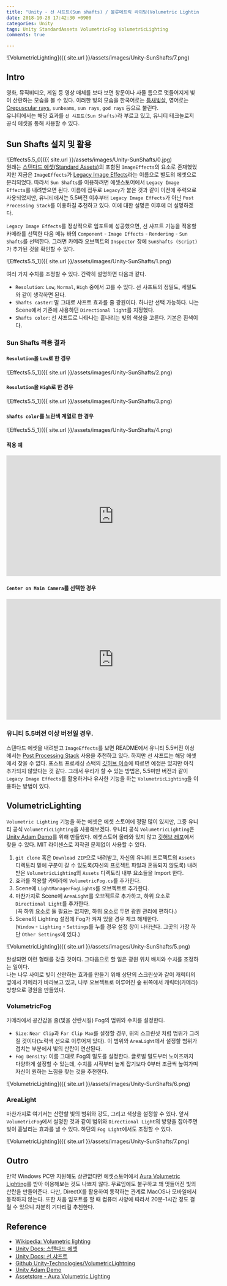 ```yaml
---
title: "Unity - 선 샤프트(Sun shafts) / 볼류메트릭 라이팅(Volumetric Lighting) 효과 이용하기"
date: 2018-10-28 17:42:30 +0900
categories: Unity
tags: Unity StandardAssets VolumetricFog VolumetricLighting
comments: true

---
```

![VolumetricLighting]({{ site.url }}/assets/images/Unity-SunShafts/7.png) 
## Intro
영화, 뮤직비디오, 게임 등 영상 매체를 보다 보면 창문이나 사물 틈으로 멋들어지게 빛이 산란하는 모습을 볼 수 있다. 이러한 빛의 모습을 한국어로는 [틈새빛살](https://ko.wikipedia.org/wiki/%ED%8B%88%EC%83%88%EB%B9%9B%EC%82%B4), 영어로는 [Crepuscular rays](https://en.wikipedia.org/wiki/Crepuscular_rays), `sunbeams`, `sun rays`, `god rays` 등으로 불린다.  
유니티에서는 해당 효과를 `선 샤프트(Sun Shafts)`라 부르고 있고, 유니티 테크놀로지 공식 에셋을 통해 사용할 수 있다.

## Sun Shafts 설치 및 활용
![Effects5.5_0]({{ site.url }}/assets/images/Unity-SunShafts/0.jpg)  
원래는 [스탠다드 에셋(Standard Assets)](https://assetstore.unity.com/packages/essentials/asset-packs/standard-assets-32351)의 포함된 `ImageEffects`의 요소로 존재했었지만 지금은 `ImageEffects`가 [Legacy Image Effects](https://assetstore.unity.com/packages/essentials/legacy-image-effects-83913)라는 이름으로 별도의 에셋으로 분리되었다. 따라서 `Sun Shafts`를 이용하려면 에셋스토어에서 `Legacy Image Effects`를 내려받으면 된다. 이름에 접두로 `Legacy`가 붙은 것과 같이 이전에 주력으로 사용되었지만, 유니티에서는 5.5버전 이후부터 `Legacy Image Effects`가 아닌 `Post Processing Stack`를 이용하길 추천하고 있다. 이에 대한 설명은 이후에 더 설명하겠다.

`Legacy Image Effects`를 정상적으로 임포트에 성공했으면, 선 샤프트 기능을 적용할 카메라를 선택한 다음 메뉴 바의 `Component` - `Image Effects` - `Rendering` - `Sun Shafts`를 선택한다. 그러면 카메라 오브젝트의 `Inspector` 창에 `SunShafts (Script)`가 추가된 것을 확인할 수 있다.

![Effects5.5_1]({{ site.url }}/assets/images/Unity-SunShafts/1.png)  

여러 가지 수치를 조정할 수 있다. 간략히 설명하면 다음과 같다.
- `Resolution`: `Low`, `Normal`, `High` 중에서 고를 수 있다. 선 샤프트의 정밀도, 세밀도와 같이 생각하면 된다.
- `Shafts caster`: 말 그대로 샤프트 효과를 줄 광원이다. 하나만 선택 가능하다. 나는 Scene에서 기존에 사용하던 `Directional light`를 지정했다.
- `Shafts color`: 선 샤프트로 나타나는 흩나리는 빛의 색상을 고른다. 기본은 흰색이다.

### Sun Shafts 적용 결과

#### `Resolution`을 `Low`로 한 경우
![Effects5.5_1]({{ site.url }}/assets/images/Unity-SunShafts/2.png) 

#### `Resolution`을 `High`로 한 경우
![Effects5.5_1]({{ site.url }}/assets/images/Unity-SunShafts/3.png) 

#### `Shafts color`를 노란색 계열로 한 경우
![Effects5.5_1]({{ site.url }}/assets/images/Unity-SunShafts/4.png) 

#### 적용 예
<iframe width="560" height="315" src="https://www.youtube.com/embed/WNO95izzJKw" frameborder="0" allow="autoplay; encrypted-media" allowfullscreen></iframe>

#### `Center on Main Camera`를 선택한 경우
<iframe width="560" height="315" src="https://www.youtube.com/embed/YehU4AQ-VCM" frameborder="0" allow="autoplay; encrypted-media" allowfullscreen></iframe>

### 유니티 5.5버전 이상 버전일 경우.
스탠다드 에셋을 내려받고 `ImageEffects`를 보면 README에서 유니티 5.5버전 이상에서는 [Post Processing Stack](https://assetstore.unity.com/packages/essentials/post-processing-stack-83912) 사용을 추천하고 있다. 하지만 선 샤프트는 해당 에셋에서 찾을 수 없다. 포스트 프로세싱 스택의 [깃허브 이슈](https://github.com/Unity-Technologies/PostProcessing/issues/129#issuecomment-292214260)에 따르면 예정은 있지만 아직 추가되지 않았다는 것 같다. 그래서 우리가 할 수 있는 방법은, 5.5미만 버전과 같이 `Legacy Image Effects`를 활용하거나 유사한 기능을 하는 `VolumetricLighting`을 이용하는 방법이 있다.


## VolumetricLighting
`Volumetric Lighting` 기능을 하는 에셋은 에셋 스토어에 정말 많이 있지만, 그중 유니티 공식 `VolumetricLighting`을 사용해보겠다. 유니티 공식 `VolumetricLighting`은 [Unity Adam Demo](https://unity3d.com/pages/adam)를 위해 만들었다. 에셋스토어 올라와 있지 않고 [깃허브 레포](https://github.com/Unity-Technologies/VolumetricLighting)에서 찾을 수 있다. MIT 라이센스로 저작권 문제없이 사용할 수 있다.

1. `git clone` 혹은 `Download ZIP`으로 내려받고, 자신의 유니티 프로젝트의 `Assets` 디렉토리 밑에 구분이 갈 수 있도록(자신의 프로젝트 파일과 혼동되지 않도록) 내려받은 `VolumetricLighting`의 `Assets` 디렉토리 내부 요소들을 Import 한다.
2. 효과를 적용할 카메라에 `VolumetricFog.cs`를 추가한다.
3. Scene에 `LightManagerFogLights`를 오브젝트로 추가한다.
4. 마찬가지로 Scene에 `AreaLight`를 오브젝트로 추가하고, 하위 요소로 `Directional Light`를 추가한다.  
    (꼭 하위 요소로 둘 필요는 없지만, 하위 요소로 두면 광원 관리에 편하다.)
5. Scene의 Lighting 설정에 Fog가 켜져 있을 경우 체크 해제한다.  
    (`Window` - `Lighting` - `Settings`를 누를 경우 설정 창이 나타난다. 그곳의 가장 하단 `Other Settings`에 있다.)

![VolumetricLighting]({{ site.url }}/assets/images/Unity-SunShafts/5.png) 

완성되면 이런 형태를 갖출 것이다. 그다음으로 할 일은 광원 위치 배치와 수치를 조정하는 일이다.  
나는 나무 사이로 빛이 산란하는 효과를 만들기 위해 상단의 스크린샷과 같이 캐릭터의 옆에서 카메라가 바라보고 있고, 나무 오브젝트로 이루어진 숲 뒤쪽에서 캐릭터(카메라) 방향으로 광원을 만들었다.

### VolumetricFog
카메라에서 공간감을 줄(빛을 산란시킬) Fog의 범위와 수치를 설정한다.
- `Size`: `Near Clip`과 `Far Clip Max`를 설정할 경우, 위의 스크린샷 처럼 범위가 그려질 것이다(노락색 선으로 이루어져 있다). 이 범위와 `AreaLight`에서 설정할 범위가 겹치는 부분에서 빛의 산란이 연산된다.
- `Fog Density`: 이름 그대로 Fog의 밀도를 설정한다. 글로벌 밀도부터 노이즈까지 다양하게 설정할 수 있는데, 수치를 시작부터 높게 잡기보다 0부터 조금씩 높여가며 자신이 원하는 느낌을 찾는 것을 추천한다.

![VolumetricLighting]({{ site.url }}/assets/images/Unity-SunShafts/6.png) 
### AreaLight
마찬가지로 여기서는 산란할 빛의 범위와 강도, 그리고 색상을 설정할 수 있다. 앞서 `VolumetricFog`에서 설명한 것과 같이 범위와 `Directional Light`의 방향을 잡아주면 빛이 흩날리는 효과를 낼 수 있다. 하단의 `Fog Light`에서도 조정할 수 있다.

![VolumetricLighting]({{ site.url }}/assets/images/Unity-SunShafts/7.png) 

## Outro
만약 Windows PC만 지원해도 상관없다면 에셋스토어에서 [Aura Volumetric Lighting](https://assetstore.unity.com/packages/vfx/shaders/aura-volumetric-lighting-111664)를 받아 이용해보는 것도 나쁘지 않다. 무료임에도 불구하고 꽤 멋들어진 빛의 산란을 만들어준다. 다만, DirectX를 활용하여 동작하는 관계로 MacOS나 모바일에서 동작하지 않는다. 또한 처음 임포트를 할 때 컴퓨터 사양에 따라서 20분-1시간 정도 걸릴 수 있으니 차분히 기다리길 추천한다.


## Reference
- [Wikipedia: Volumetric lighting](https://en.wikipedia.org/wiki/Volumetric_lighting)
- [Unity Docs: 스탠다드 에셋](https://docs.unity3d.com/kr/2017.4/Manual/HOWTO-InstallStandardAssets.html)
- [Unity Docs: 선 샤프트](https://docs.unity3d.com/kr/530/Manual/script-SunShafts.html)
- [Github Unity-Technologies/VolumetricLightning](https://github.com/Unity-Technologies/VolumetricLighting)
- [Unity Adam Demo](https://unity3d.com/pages/adam)
- [Assetstore - Aura Volumetric Lighting](https://assetstore.unity.com/packages/vfx/shaders/aura-volumetric-lighting-111664)